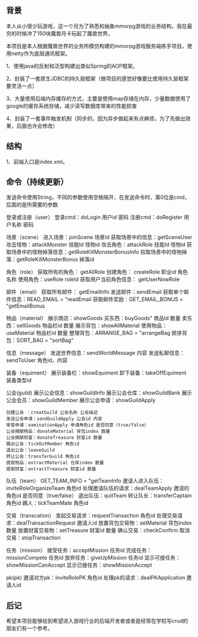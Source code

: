 ## 背景
本人从小很少玩游戏，这一个月为了熟悉和抽象mmorpg游戏的业务结构，我在最穷的时候冲了150块魔兽月卡玩起了魔兽世界。

本项目是本人根据魔兽世界的业务所模仿构建的mmorpg游戏服务端练手项目，使用netty作为底层通讯框架。

1、使用java的反射和泛型构建出类似Spring的AOP框架。

2、封装了一套原生JDBC的持久层框架（做项目的感觉好像要比使用持久层框架要灵活一点）

3、大量使用后端内存缓存的方式，主要是使用map存储在内存，少量数据使用了google的缓存系统存储，减少读写数据库带来的性能损害

4、封装了一套事件触发机制（同步的，因为异步做起来有点麻烦，为了先做出效果，后面也许会修改）

## 结构
1、前端入口是index.xml。

## 命令（持续更新）
发送命令使用String，不同的参数使用空格隔开，在发送命令时，第0位是cmd，后面的是所需要的参数

登录或注册（user）
	登录cmd：doLogin 用户id 密码 
	注册cmd：doRegister 用户名称 密码 

场景（scene）
	 进入场景：joinScene 场景Id
	 获取场景中的信息：getSceneUser
	 攻击怪物：attackMonster 技能Id 怪物id
	 攻击角色：attackRole 技能Id 怪物id
	 获取场景中的怪物掉落信息：getRoleKillMonsterBonusInfo
	 拾取场景中的怪物掉落：getRoleKillMonsterBonus 掉落id
	 
角色（role）
	 获取所有的角色： getAllRole
	 创建角色： createRole 职业id 角色名称
	 使用角色：useRole roleId
	 获取用户当前角色信息： getUserNowRole
	 
邮件（email） 
	获取所有邮件： getEmailInfo
	发送邮件：sendEmail 
	获取单个邮件信息：READ_EMAIL = "readEmail
	获取邮件奖励：GET_EMAIL_BONUS = "getEmailBonus

物品（material）
	  展示商店：showGoods
	  买东西：buyGoods" 商品Id 数量
	  卖东西：sellGoods 物品栏id 数量
	  展示背包：showAllMaterial
	  使用物品：useMaterial 物品栏id 数量
	  整理背包：ARRANGE_BAG = "arrangeBag
	  排序背包：SORT_BAG = "sortBag"

信息（message）
	发送世界信息：sendWorldMessage 内容
	发送私聊信息：sendToUser 角色id，内容
	  
装备（equiment）
	 展示装备栏：showEquiment
	 卸下装备：takeOffEquiment 装备类型id
	 
公会(guild) 
	展示公会信息：showGuildInfo
	展示公会仓库：showGuildBank 
	展示公会会员：showGuildMember 
	展示公会申请：showGuildApply 

	创建公会 ：creatGuild 公会名称 公会描述
	发送公会申请：sendGuildApply 公会id 内容
	审查申请：eaminationApply 申请角色id 是否同意（true/false）
	公会捐献物品：donateMaterial 背包index 数量
	公会捐献财富：donateTreasure 财富id 数量
	踢出公会：tickOutMember 角色id
	退出公会：leaveGuild 
	转让公会：transferGuild 角色id
	提取物品：extractMaterial 仓库index 数量
	提取财富：extractTreasure 财富id 数量

队伍（team）
	GET_TEAM_INFO = "getTeamInfo 
	邀请人进入队伍：inviteRoleOrganizeTeam 角色id
	处理邀请队伍的请求：dealTeamApply 邀请的角色id 是否同意（true/false）
	退出队伍：quitTeam 
	转让队长：transferCaptain 角色id
	踢人：tickTeamMate 角色id
	
交易（transcation）
	发起交易请求：requestTransaction 角色id
	处理交易请求：dealTransactionRequest 邀请人id
	放置背包交易物：setMaterial 背包index 数量
	放置财富交易物：setTreasure 财富id 数量
	确认交易：checkConfirm 
	取消交易：stopTransaction 
	
任务（mission）
	接受任务：acceptMission 任务id
	完成任务：missionCompete 任务id
	放弃任务：giveUpMission 任务id
	显示可接任务：showMissionCanAccept 
	显示已接任务：showMissionAccept 

pk(pk)
	邀请对方pk：inviteRolePK 角色id
	处理pk的请求：dealPKApplication 邀请人id

## 后记
希望本项目能够给到希望进入游戏行业的后端开发者或者是经常在学校写crud的朋友们有一个参考。
